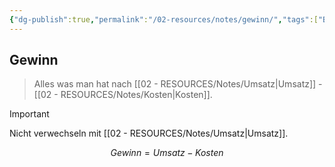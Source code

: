 ```yaml
---
{"dg-publish":true,"permalink":"/02-resources/notes/gewinn/","tags":["BWL/formel"],"noteIcon":"","updated":"2025-08-26T16:35:04.109+02:00"}
---
```


## Gewinn 
>Alles was man hat nach [[02 - RESOURCES/Notes/Umsatz\|Umsatz]] - [[02 - RESOURCES/Notes/Kosten\|Kosten]].

 >[!important] 
 >Nicht verwechseln mit [[02 - RESOURCES/Notes/Umsatz\|Umsatz]].


$$
Gewinn = Umsatz - Kosten
$$